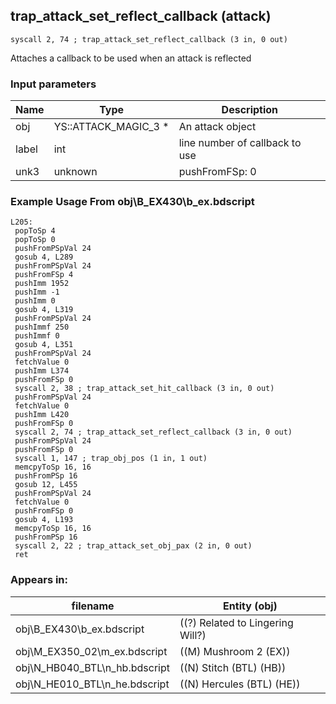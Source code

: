 ## trap_attack_set_reflect_callback (attack)

`syscall 2, 74 ; trap_attack_set_reflect_callback (3 in, 0 out)`

Attaches a callback to be used when an attack is reflected

### Input parameters
| Name | Type | Description
|------|------|------------
| obj   | YS::ATTACK_MAGIC_3 *   | An attack object
| label   | int   | line number of callback to use
| unk3   | unknown   | pushFromFSp: 0


### Example Usage From obj\B_EX430\b_ex.bdscript
```plaintext
L205:
 popToSp 4
 popToSp 0
 pushFromPSpVal 24
 gosub 4, L289
 pushFromPSpVal 24
 pushFromFSp 4
 pushImm 1952
 pushImm -1
 pushImm 0
 gosub 4, L319
 pushFromPSpVal 24
 pushImmf 250
 pushImmf 0
 gosub 4, L351
 pushFromPSpVal 24
 fetchValue 0
 pushImm L374
 pushFromFSp 0
 syscall 2, 38 ; trap_attack_set_hit_callback (3 in, 0 out)
 pushFromPSpVal 24
 fetchValue 0
 pushImm L420
 pushFromFSp 0
 syscall 2, 74 ; trap_attack_set_reflect_callback (3 in, 0 out)
 pushFromPSpVal 24
 pushFromFSp 0
 syscall 1, 147 ; trap_obj_pos (1 in, 1 out)
 memcpyToSp 16, 16
 pushFromPSp 16
 gosub 12, L455
 pushFromPSpVal 24
 fetchValue 0
 pushFromFSp 0
 gosub 4, L193
 memcpyToSp 16, 16
 pushFromPSp 16
 syscall 2, 22 ; trap_attack_set_obj_pax (2 in, 0 out)
 ret
```


### Appears in:
| filename | Entity (obj)
|----------|-------------
| obj\B_EX430\b_ex.bdscript       | ((?) Related to Lingering Will?)          
| obj\M_EX350_02\m_ex.bdscript       | ((M) Mushroom 2 (EX))          
| obj\N_HB040_BTL\n_hb.bdscript       | ((N) Stitch (BTL) (HB))          
| obj\N_HE010_BTL\n_he.bdscript       | ((N) Hercules (BTL) (HE))          



